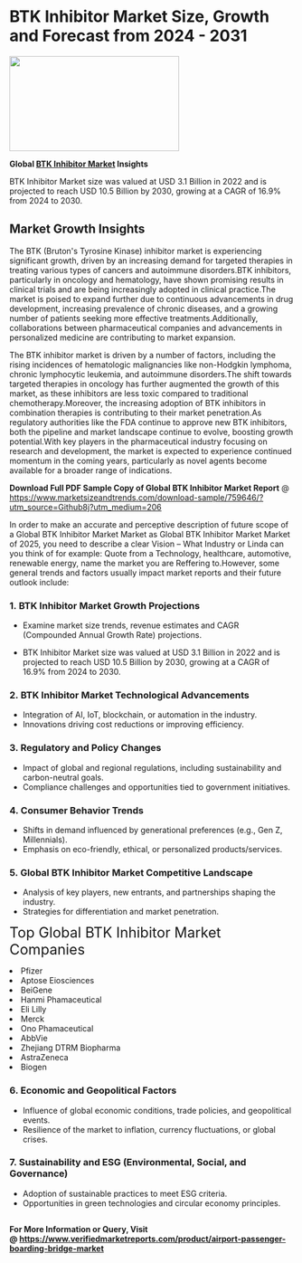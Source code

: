 <H1>BTK Inhibitor Market Size, Growth and Forecast from 2024 - 2031</H1><img class="aligncenter size-medium wp-image-584254" src="https://thirdeyenews.in/wp-content/uploads/2024/09/Global-Market-Research-300x168.jpeg" alt="" width="300" height="168" /><p><strong>Global&nbsp;<a href="https://www.marketsizeandtrends.com/download-sample/759646/?utm_source=Github8j?utm_medium=206">BTK Inhibitor Market</a> Insights</strong></p><p>BTK Inhibitor Market size was valued at USD 3.1 Billion in 2022 and is projected to reach USD 10.5 Billion by 2030, growing at a CAGR of 16.9% from 2024 to 2030.</p><p><h2>Market Growth Insights</h2> <p>The BTK (Bruton's Tyrosine Kinase) inhibitor market is experiencing significant growth, driven by an increasing demand for targeted therapies in treating various types of cancers and autoimmune disorders.BTK inhibitors, particularly in oncology and hematology, have shown promising results in clinical trials and are being increasingly adopted in clinical practice.The market is poised to expand further due to continuous advancements in drug development, increasing prevalence of chronic diseases, and a growing number of patients seeking more effective treatments.Additionally, collaborations between pharmaceutical companies and advancements in personalized medicine are contributing to market expansion.</p> <p>The BTK inhibitor market is driven by a number of factors, including the rising incidences of hematologic malignancies like non-Hodgkin lymphoma, chronic lymphocytic leukemia, and autoimmune disorders.The shift towards targeted therapies in oncology has further augmented the growth of this market, as these inhibitors are less toxic compared to traditional chemotherapy.Moreover, the increasing adoption of BTK inhibitors in combination therapies is contributing to their market penetration.As regulatory authorities like the FDA continue to approve new BTK inhibitors, both the pipeline and market landscape continue to evolve, boosting growth potential.With key players in the pharmaceutical industry focusing on research and development, the market is expected to experience continued momentum in the coming years, particularly as novel agents become available for a broader range of indications.</p> <p><span class=""><strong>Download Full PDF Sample Copy of Global BTK Inhibitor Market Report</strong> @ <a href="https://www.marketsizeandtrends.com/download-sample/759646/?utm_source=Github8j?utm_medium=206" target="_blank">https://www.marketsizeandtrends.com/download-sample/759646/?utm_source=Github8j?utm_medium=206</a></span></p><p>In order to make an accurate and perceptive description of future scope of a Global&nbsp;BTK Inhibitor Market Market as Global&nbsp;BTK Inhibitor Market Market of 2025, you need to describe a clear Vision &ndash; What Industry or Linda can you think of for example: Quote from a Technology, healthcare, automotive, renewable energy, name the market you are Reffering to.However, some general trends and factors usually impact market reports and their future outlook include:</p><h3>1.&nbsp;<strong>BTK Inhibitor Market Growth Projections</strong></h3><ul><li>Examine market size trends, revenue estimates and CAGR (Compounded Annual Growth Rate) projections.</li><li><p>BTK Inhibitor Market size was valued at USD 3.1 Billion in 2022 and is projected to reach USD 10.5 Billion by 2030, growing at a CAGR of 16.9% from 2024 to 2030.</p></li></ul><h3>2.&nbsp;<strong>BTK Inhibitor Market Technological Advancements</strong></h3><ul><li>Integration of AI, IoT, blockchain, or automation in the industry.</li><li>Innovations driving cost reductions or improving efficiency.</li></ul><h3>3.&nbsp;<strong>Regulatory and Policy Changes</strong></h3><ul><li>Impact of global and regional regulations, including sustainability and carbon-neutral goals.</li><li>Compliance challenges and opportunities tied to government initiatives.</li></ul><h3>4.&nbsp;<strong>Consumer Behavior Trends</strong></h3><ul><li>Shifts in demand influenced by generational preferences (e.g., Gen Z, Millennials).</li><li>Emphasis on eco-friendly, ethical, or personalized products/services.</li></ul><h3>5.&nbsp;<strong>Global BTK Inhibitor Market Competitive Landscape</strong></h3><ul><li>Analysis of key players, new entrants, and partnerships shaping the industry.</li><li>Strategies for differentiation and market penetration.</li></ul><p data-pm-slice="1 1 []"><span style="color: inherit; font-family: inherit; font-size: 25px;">Top Global BTK Inhibitor Market Companies</span></p><div class="" data-test-id=""><p><li>Pfizer</li><li> Aptose Eiosciences</li><li> BeiGene</li><li> Hanmi Phamaceutical</li><li> Eli Lilly</li><li> Merck</li><li> Ono Phamaceutical</li><li> AbbVie</li><li> Zhejiang DTRM Biopharma</li><li> AstraZeneca</li><li> Biogen</li></p></div><h3>6.&nbsp;<strong>Economic and Geopolitical Factors</strong></h3><ul><li>Influence of global economic conditions, trade policies, and geopolitical events.</li><li>Resilience of the market to inflation, currency fluctuations, or global crises.</li></ul><h3>7.&nbsp;<strong>Sustainability and ESG (Environmental, Social, and Governance)</strong></h3><ul><li>Adoption of sustainable practices to meet ESG criteria.</li><li>Opportunities in green technologies and circular economy principles.</li></ul><h2><strong style="font-size: 14px;">For More Information or Query, Visit @&nbsp;</strong><a style="background-color: #ffffff; font-size: 14px;" href="https://www.marketsizeandtrends.com/report/btk-inhibitor-market/" target="_blank">https://www.verifiedmarketreports.com/product/airport-passenger-boarding-bridge-market</a></h2>